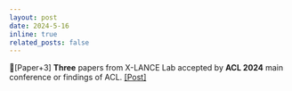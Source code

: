 ```yaml
---
layout: post
date: 2024-5-16
inline: true
related_posts: false
---
```


📃[Paper+3] **Three** papers from X-LANCE Lab accepted by **ACL 2024** main conference or findings of ACL. <a href="https://mp.weixin.qq.com/s/S7JVSiToKgV8Su3qA32k0A"> [Post] </a>
